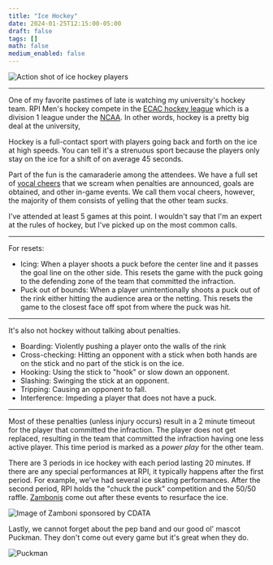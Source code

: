 ```yaml
---
title: "Ice Hockey"
date: 2024-01-25T12:15:00-05:00
draft: false
tags: []
math: false
medium_enabled: false
---
```



![Action shot of ice hockey players](/files/images/blog/20231126210415162.jpg)

---

One of my favorite pastimes of late is watching my university's hockey team. RPI Men's hockey compete in the [ECAC hockey league](https://en.wikipedia.org/wiki/ECAC_Hockey) which is a division 1 league under the [NCAA](https://en.wikipedia.org/wiki/National_Collegiate_Athletic_Association). In other words, hockey is a pretty big deal at the university,

Hockey is a full-contact sport with players going back and forth on the ice at high speeds. You can tell it's a strenuous sport because the players only stay on the ice for a shift of on average 45 seconds.

Part of the fun is the camaraderie among the attendees. We have a full set of [vocal cheers](http://apbwiki.rpipepbandalumni.org/Category:Vocal_cheers) that we scream when penalties are announced, goals are obtained, and other in-game events. We call them vocal cheers, however, the majority of them consists of yelling that the other team *sucks*.

I've attended at least 5 games at this point. I wouldn't say that I'm an expert at  the rules of hockey, but I've picked up on the most common calls.

---

For resets:

- Icing: When a player shoots a puck before the center line and it passes the goal line on the other side. This resets the game with the puck going to the defending zone of the team that committed the infraction.
- Puck out of bounds: When a player unintentionally shoots a puck out of the rink either hitting the audience area or the netting. This resets the game to the closest face off spot from where the puck was hit.

---

It's also not hockey without talking about penalties.

- Boarding: Violently pushing a player onto the walls of the rink
- Cross-checking: Hitting an opponent with a stick when both hands are on the stick and no part of the stick is on the ice.
- Hooking: Using the stick to "hook" or slow down an opponent.
- Slashing: Swinging the stick at an opponent.
- Tripping: Causing an opponent to fall.
- Interference: Impeding a player that does not have a puck.

---

Most of these penalties (unless injury occurs) result in a 2 minute timeout for the player that committed the infraction. The player does not get replaced, resulting in the team that committed the infraction having one less active player. This time period is marked as a *power play* for the other team.

There are 3 periods in ice hockey with each period lasting 20 minutes. If there are any special performances at RPI, it typically happens after the first period. For example, we've had several ice skating performances. After the second period, RPI holds the  "chuck the puck" competition and the 50/50 raffle. [Zambonis](https://en.wikipedia.org/wiki/Ice_resurfacer) come out after these events to resurface the ice.

![Image of Zamboni sponsored by CDATA](/files/images/blog/20230212014049350.jpg)

Lastly, we cannot forget about the pep band and our good ol' mascot Puckman. They don't come out every  game but it's great when they do.

![Puckman](/files/images/blog/20230212011745325.jpg)
